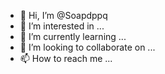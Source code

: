 - 👋 Hi, I’m @Soapdppq
- 👀 I’m interested in ...
- 🌱 I’m currently learning ...
- 💞️ I’m looking to collaborate on ...
- 📫 How to reach me ...

<!---
Soapdppq/Soapdppq is a ✨ special ✨ repository because its `README.md` (this file) appears on your GitHub profile.
You can click the Preview link to take a look at your changes.
--->

